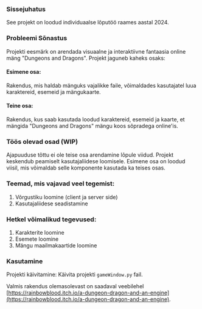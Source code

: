 ### Sissejuhatus

See projekt on loodud individuaalse lõputöö raames aastal 2024.

### Probleemi Sõnastus

Projekti eesmärk on arendada visuaalne ja interaktiivne fantaasia online mäng "Dungeons and Dragons". Projekt jaguneb kaheks osaks:

#### Esimene osa:
Rakendus, mis haldab mänguks vajalikke faile, võimaldades kasutajatel luua karaktereid, esemeid ja mängukaarte.

#### Teine osa:
Rakendus, kus saab kasutada loodud karaktereid, esemeid ja kaarte, et mängida "Dungeons and Dragons" mängu koos sõpradega online'is.

### Töös olevad osad (WIP)

Ajapuuduse tõttu ei ole teise osa arendamine lõpule viidud. Projekt keskendub peamiselt kasutajaliidese loomisele. Esimene osa on loodud viisil, mis võimaldab selle komponente kasutada ka teises osas.

### Teemad, mis vajavad veel tegemist:
1. Võrgustiku loomine (client ja server side)
2. Kasutajaliidese seadistamine

### Hetkel võimalikud tegevused:
1. Karakterite loomine
2. Esemete loomine
3. Mängu maailmakaartide loomine

### Kasutamine
Projekti käivitamine:
Käivita projekti `gameWindow.py` fail.

Valmis rakendus olemasolevast on saadaval veebilehel [https://rainbowblood.itch.io/a-dungeon-dragon-and-an-engine](https://rainbowblood.itch.io/a-dungeon-dragon-and-an-engine).
